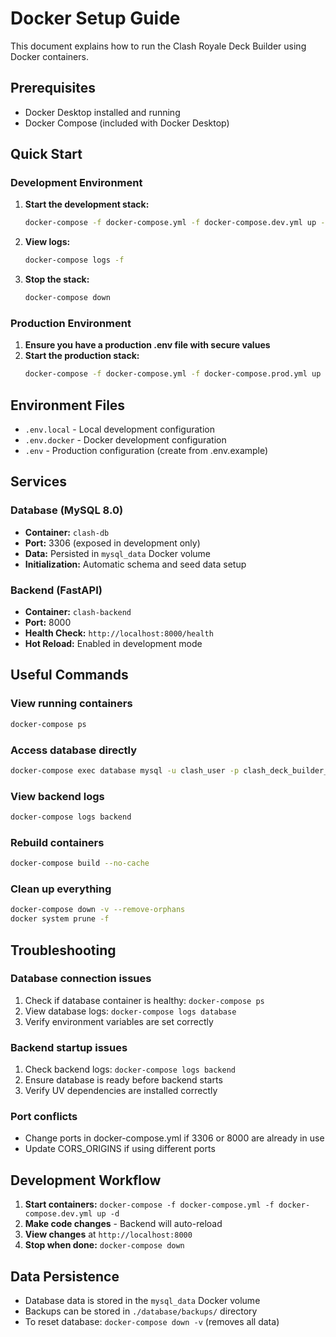 # Docker Setup Guide

This document explains how to run the Clash Royale Deck Builder using Docker containers.

## Prerequisites

- Docker Desktop installed and running
- Docker Compose (included with Docker Desktop)

## Quick Start

### Development Environment

1. **Start the development stack:**
   ```bash
   docker-compose -f docker-compose.yml -f docker-compose.dev.yml up -d
   ```

2. **View logs:**
   ```bash
   docker-compose logs -f
   ```

3. **Stop the stack:**
   ```bash
   docker-compose down
   ```

### Production Environment

1. **Ensure you have a production .env file with secure values**
2. **Start the production stack:**
   ```bash
   docker-compose -f docker-compose.yml -f docker-compose.prod.yml up -d
   ```

## Environment Files

- `.env.local` - Local development configuration
- `.env.docker` - Docker development configuration  
- `.env` - Production configuration (create from .env.example)

## Services

### Database (MySQL 8.0)
- **Container:** `clash-db`
- **Port:** 3306 (exposed in development only)
- **Data:** Persisted in `mysql_data` Docker volume
- **Initialization:** Automatic schema and seed data setup

### Backend (FastAPI)
- **Container:** `clash-backend`
- **Port:** 8000
- **Health Check:** `http://localhost:8000/health`
- **Hot Reload:** Enabled in development mode

## Useful Commands

### View running containers
```bash
docker-compose ps
```

### Access database directly
```bash
docker-compose exec database mysql -u clash_user -p clash_deck_builder_docker
```

### View backend logs
```bash
docker-compose logs backend
```

### Rebuild containers
```bash
docker-compose build --no-cache
```

### Clean up everything
```bash
docker-compose down -v --remove-orphans
docker system prune -f
```

## Troubleshooting

### Database connection issues
1. Check if database container is healthy: `docker-compose ps`
2. View database logs: `docker-compose logs database`
3. Verify environment variables are set correctly

### Backend startup issues
1. Check backend logs: `docker-compose logs backend`
2. Ensure database is ready before backend starts
3. Verify UV dependencies are installed correctly

### Port conflicts
- Change ports in docker-compose.yml if 3306 or 8000 are already in use
- Update CORS_ORIGINS if using different ports

## Development Workflow

1. **Start containers:** `docker-compose -f docker-compose.yml -f docker-compose.dev.yml up -d`
2. **Make code changes** - Backend will auto-reload
3. **View changes** at `http://localhost:8000`
4. **Stop when done:** `docker-compose down`

## Data Persistence

- Database data is stored in the `mysql_data` Docker volume
- Backups can be stored in `./database/backups/` directory
- To reset database: `docker-compose down -v` (removes all data)